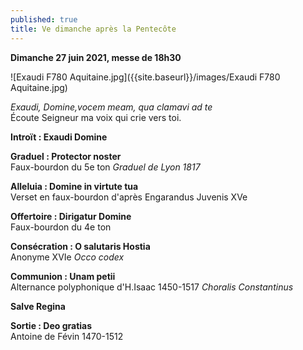 ```yaml
---
published: true
title: Ve dimanche après la Pentecôte
---
```

**Dimanche 27 juin 2021, messe de 18h30**  

![Exaudi F780 Aquitaine.jpg]({{site.baseurl}}/images/Exaudi F780 Aquitaine.jpg)

*Exaudi, Domine,vocem meam, qua clamavi ad te*  
Écoute Seigneur ma voix qui crie vers toi.

**Introït : Exaudi Domine**  

**Graduel : Protector noster**  
Faux-bourdon du 5e ton *Graduel de Lyon 1817*

**Alleluia : Domine in virtute tua**  
Verset en faux-bourdon d'après Engarandus Juvenis XVe

**Offertoire : Dirigatur Domine**  
Faux-bourdon du 4e ton

**Consécration : O salutaris Hostia**  
Anonyme XVIe *Occo codex*

**Communion : Unam petii**  
Alternance polyphonique d'H.Isaac 1450-1517 *Choralis Constantinus*

**Salve Regina**  

**Sortie : Deo gratias**  
Antoine de Févin 1470-1512
